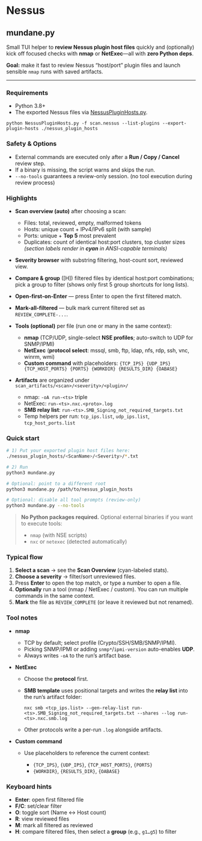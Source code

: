 # Nessus

## mundane.py

Small TUI helper to **review Nessus plugin host files** quickly and (optionally) kick off focused checks with **nmap** or **NetExec**—all with **zero Python deps**.

**Goal:** make it fast to review Nessus “host/port” plugin files and launch sensible `nmap` runs with saved artifacts.

---

### Requirements

* Python 3.8+
* The exported Nessus files via [NessusPluginHosts.py](https://github.com/DefensiveOrigins/NessusPluginHosts).
  
`python NessusPluginHosts.py -f scan.nessus --list-plugins --export-plugin-hosts ./nessus_plugin_hosts`

### Safety & Options

* External commands are executed only after a **Run / Copy / Cancel** review step.
* If a binary is missing, the script warns and skips the run.
* `--no-tools` guarantees a review-only session. (no tool execution during review process)

### Highlights

* **Scan overview (auto)** after choosing a scan:

  * Files: total, reviewed, empty, malformed tokens
  * Hosts: unique count + IPv4/IPv6 split (with sample)
  * Ports: unique + **Top 5** most prevalent
  * Duplicates: count of identical host\:port clusters, top cluster sizes
    *(section labels render in **cyan** in ANSI-capable terminals)*
* **Severity browser** with substring filtering, host-count sort, reviewed view.
* **Compare & group** (\[H]) filtered files by identical host\:port combinations; pick a group to filter (shows only first 5 group shortcuts for long lists).
* **Open-first-on-Enter** — press Enter to open the first filtered match.
* **Mark-all-filtered** — bulk mark current filtered set as `REVIEW_COMPLETE-...`.
* **Tools (optional)** per file (run one or many in the same context):

  * **nmap** (TCP/UDP, single-select **NSE profiles**; auto-switch to UDP for SNMP/IPMI)
  * **NetExec** (**protocol select**: mssql, smb, ftp, ldap, nfs, rdp, ssh, vnc, winrm, wmi)
  * **Custom command** with placeholders:
    `{TCP_IPS} {UDP_IPS} {TCP_HOST_PORTS} {PORTS} {WORKDIR} {RESULTS_DIR} {OABASE}`
* **Artifacts** are organized under `scan_artifacts/<scan>/<severity>/<plugin>/`

  * nmap: `-oA run-<ts>` triple
  * NetExec: `run-<ts>.nxc.<proto>.log`
  * **SMB relay list**: `run-<ts>.SMB_Signing_not_required_targets.txt`
  * Temp helpers per run: `tcp_ips.list`, `udp_ips.list`, `tcp_host_ports.list`

### Quick start

```bash
# 1) Put your exported plugin host files here:
./nessus_plugin_hosts/<ScanName>/<Severity>/*.txt

# 2) Run
python3 mundane.py

# Optional: point to a different root
python3 mundane.py /path/to/nessus_plugin_hosts

# Optional: disable all tool prompts (review-only)
python3 mundane.py --no-tools
```

> **No Python packages required.** Optional external binaries if you want to execute tools:
>
> * `nmap` (with NSE scripts)
> * `nxc` or `netexec` (detected automatically)

### Typical flow

1. **Select a scan** → see the **Scan Overview** (cyan-labeled stats).
2. **Choose a severity** → filter/sort unreviewed files.
3. Press **Enter** to open the top match, or type a number to open a file.
4. **Optionally** run a tool (nmap / NetExec / custom). You can run multiple commands in the same context.
5. **Mark** the file as `REVIEW_COMPLETE` (or leave it reviewed but not renamed).

### Tool notes

* **nmap**

  * TCP by default; select profile (Crypto/SSH/SMB/SNMP/IPMI).
  * Picking SNMP/IPMI or adding `snmp*`/`ipmi-version` auto-enables **UDP**.
  * Always writes `-oA` to the run’s artifact base.

* **NetExec**

  * Choose the **protocol** first.
  * **SMB template** uses positional targets and writes the **relay list** into the run’s artifact folder:

    ```
    nxc smb <tcp_ips.list> --gen-relay-list run-<ts>.SMB_Signing_not_required_targets.txt --shares --log run-<ts>.nxc.smb.log
    ```
  * Other protocols write a per-run `.log` alongside artifacts.

* **Custom command**

  * Use placeholders to reference the current context:

    * `{TCP_IPS}`, `{UDP_IPS}`, `{TCP_HOST_PORTS}`, `{PORTS}`
    * `{WORKDIR}`, `{RESULTS_DIR}`, `{OABASE}`

### Keyboard hints

* **Enter**: open first filtered file
* **F/C**: set/clear filter
* **O**: toggle sort (Name ↔ Host count)
* **R**: view reviewed files
* **M**: mark all filtered as reviewed
* **H**: compare filtered files, then select a **group** (e.g., `g1…g5`) to filter

